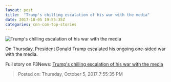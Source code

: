```yaml
---
layout: post
title:  "Trump's chilling escalation of his war with the media"
date: 2017-10-05 19:55:35Z
categories: cnn-com-top-stories
---
```


![Trump's chilling escalation of his war with the media](http://i2.cdn.cnn.com/cnnnext/dam/assets/171002155917-04-donald-trump-1002-super-tease.jpg)

On Thursday, President Donald Trump escalated his ongoing one-sided war with the media.


Full story on F3News: [Trump's chilling escalation of his war with the media](http://www.f3nws.com/n/SYzDEB)

> Posted on: Thursday, October 5, 2017 7:55:35 PM
